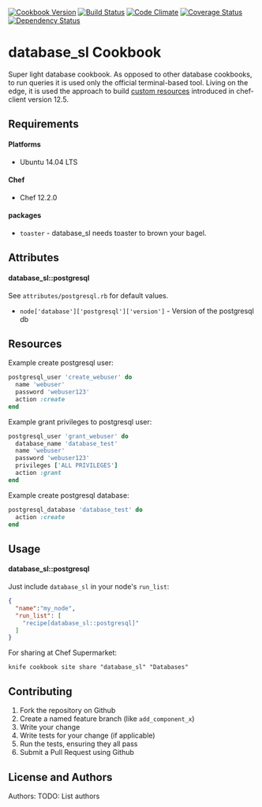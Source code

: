 [![Cookbook Version](https://img.shields.io/cookbook/v/database_sl.svg)](https://community.opscode.com/cookbooks/database_sl)
[![Build Status](https://travis-ci.org/dsaenztagarro/database_sl.svg?branch=master)](https://travis-ci.org/dsaenztagarro/database_sl)
[![Code Climate](https://codeclimate.com/github/dsaenztagarro/database_sl/badges/gpa.svg)](https://codeclimate.com/github/dsaenztagarro/database_sl)
[![Coverage Status](https://coveralls.io/repos/dsaenztagarro/database_sl/badge.svg?branch=master&service=github)](https://coveralls.io/github/dsaenztagarro/database_sl?branch=master)
[![Dependency Status](https://gemnasium.com/dsaenztagarro/database_sl.svg)](https://gemnasium.com/dsaenztagarro/database_sl)

database_sl Cookbook
====================

Super light database cookbook. As opposed to other database cookbooks, to run
queries it is used only the official terminal-based tool.
Living on the edge, it is used the approach to build [custom
resources](https://docs.chef.io/custom_resources.html) introduced in
chef-client version 12.5.

Requirements
------------

#### Platforms
- Ubuntu 14.04 LTS

#### Chef
- Chef 12.2.0

#### packages
- `toaster` - database_sl needs toaster to brown your bagel.

Attributes
----------

#### database_sl::postgresql

See `attributes/postgresql.rb` for default values.

* `node['database']['postgresql']['version']` - Version of the postgresql db

Resources
---------

Example create postgresql user:

```ruby
postgresql_user 'create_webuser' do
  name 'webuser'
  password 'webuser123'
  action :create
end
```

Example grant privileges to postgresql user:

```ruby
postgresql_user 'grant_webuser' do
  database_name 'database_test'
  name 'webuser'
  password 'webuser123'
  privileges ['ALL PRIVILEGES']
  action :grant
end
```

Example create postgresql database:

```ruby
postgresql_database 'database_test' do
  action :create
end

```
Usage
-----

#### database_sl::postgresql

Just include `database_sl` in your node's `run_list`:

```json
{
  "name":"my_node",
  "run_list": [
    "recipe[database_sl::postgresql]"
  ]
}
```

For sharing at Chef Supermarket:

```
knife cookbook site share "database_sl" "Databases"
```

Contributing
------------
1. Fork the repository on Github
2. Create a named feature branch (like `add_component_x`)
3. Write your change
4. Write tests for your change (if applicable)
5. Run the tests, ensuring they all pass
6. Submit a Pull Request using Github

License and Authors
-------------------
Authors: TODO: List authors

